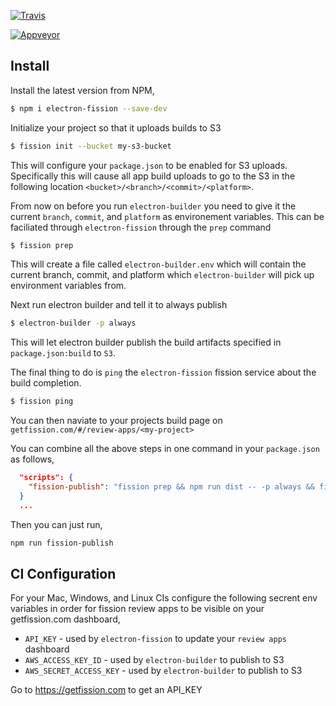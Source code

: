 [![Travis](https://travis-ci.org/GetFission/electron-fission.svg?branch=master)](https://travis-ci.org/GetFission/electron-fission)

[![Appveyor](https://ci.appveyor.com/project/levthedev/electron-fission/branch/master?svg=true)](https://ci.appveyor.com/project/levthedev/electron-fission/)



## Install

Install the latest version from NPM,

```bash
$ npm i electron-fission --save-dev
```


Initialize your project so that it uploads builds to S3

```bash
$ fission init --bucket my-s3-bucket
```

This will configure your `package.json` to be enabled for S3 uploads. Specifically this will cause all app build uploads to go to the S3 in the following location `<bucket>/<branch>/<commit>/<platform>`.

From now on before you run `electron-builder` you need to give it the current `branch`, `commit`, and `platform` as environement variables. This can be faciliated through `electron-fission` through the `prep` command


```bash
$ fission prep
```

This will create a file called `electron-builder.env` which will contain the current branch, commit, and platform which `electron-builder` will pick up environment variables from.


Next run electron builder and tell it to always publish

```bash
$ electron-builder -p always
```


This will let electron builder publish the build artifacts specified in `package.json:build` to `S3`.

The final thing to do is `ping` the `electron-fission` fission service about the build completion.

```bash
$ fission ping
```

You can then naviate to your projects build page on `getfission.com/#/review-apps/<my-project>`


You can combine all the above steps in one command in your `package.json` as follows,

```json
  "scripts": {
    "fission-publish": "fission prep && npm run dist -- -p always && fission ping"
  }
  ...
```

Then you can just run,

```bash
npm run fission-publish
```


## CI Configuration

For your Mac, Windows, and Linux CIs configure the following secrent env variables in order for fission review apps to be visible on your getfission.com dashboard,

* `API_KEY` - used by `electron-fission` to update your `review apps` dashboard
* `AWS_ACCESS_KEY_ID` - used by `electron-builder` to publish to S3
* `AWS_SECRET_ACCESS_KEY` - used by `electron-builder` to publish to S3

Go to https://getfission.com to get an API_KEY

